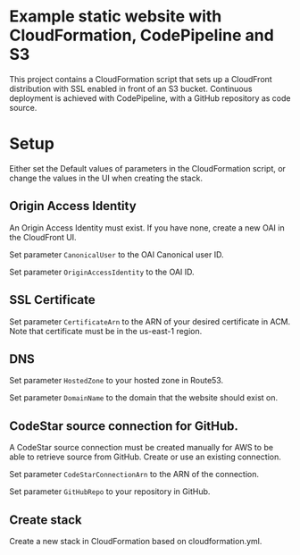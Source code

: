 # Example static website with CloudFormation, CodePipeline and S3

This project contains a CloudFormation script that sets up a CloudFront distribution with SSL enabled in front of an S3 bucket. Continuous deployment is achieved with CodePipeline, with a GitHub repository as code source. 

# Setup
Either set the Default values of parameters in the CloudFormation script, or change the values in the UI when creating the stack.

## Origin Access Identity
An Origin Access Identity must exist. If you have none, create a new OAI in the CloudFront UI.

Set parameter ```CanonicalUser``` to the OAI Canonical user ID.

Set parameter ```OriginAccessIdentity``` to the OAI ID.

## SSL Certificate
Set parameter ```CertificateArn``` to the ARN of your desired certificate in ACM. Note that certificate must be in the us-east-1 region.

## DNS
Set parameter ```HostedZone``` to your hosted zone in Route53.

Set parameter ```DomainName``` to the domain that the website should exist on.

## CodeStar source connection for GitHub.
A CodeStar source connection must be created manually for AWS to be able to retrieve source from GitHub. Create or use an existing connection.


Set parameter ```CodeStarConnectionArn``` to the ARN of the connection.

Set parameter ```GitHubRepo``` to your repository in GitHub.

## Create stack
Create a new stack in CloudFormation based on cloudformation.yml.
